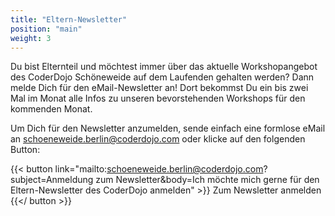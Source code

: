 ```yaml
---
title: "Eltern-Newsletter"
position: "main"
weight: 3
---
```


Du bist Elternteil und möchtest immer über das aktuelle Workshopangebot des CoderDojo Schöneweide auf dem Laufenden gehalten werden?
Dann melde Dich für den eMail-Newsletter an!
Dort bekommst Du ein bis zwei Mal im Monat alle Infos zu unseren bevorstehenden Workshops für den kommenden Monat.

Um Dich für den Newsletter anzumelden, sende einfach eine formlose eMail an schoeneweide.berlin@coderdojo.com oder klicke auf den folgenden Button:

{{< button link="mailto:schoeneweide.berlin@coderdojo.com?subject=Anmeldung zum Newsletter&body=Ich möchte mich gerne für den Eltern-Newsletter des CoderDojo anmelden" >}}
Zum Newsletter anmelden
{{</ button >}}
